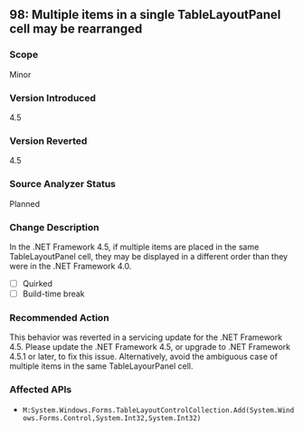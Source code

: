 ## 98: Multiple items in a single TableLayoutPanel cell may be rearranged

### Scope
Minor

### Version Introduced
4.5

### Version Reverted
4.5

### Source Analyzer Status
Planned

### Change Description
In the .NET Framework 4.5, if multiple items are placed in the same TableLayoutPanel cell, they may be displayed in a different order than they were in the .NET Framework 4.0.

- [ ] Quirked
- [ ] Build-time break

### Recommended Action
This behavior was reverted in a servicing update for the .NET Framework 4.5. Please update the .NET Framework 4.5, or upgrade to .NET Framework 4.5.1 or later, to fix this issue. Alternatively, avoid the ambiguous case of multiple items in the same TableLayourPanel cell.

### Affected APIs
* `M:System.Windows.Forms.TableLayoutControlCollection.Add(System.Windows.Forms.Control,System.Int32,System.Int32)`

<!--
    ### Notes
    Although we're looking for TableLayoutPanel APIs, what's really needed here is an analyzer that can look for XAML with multiple items in a single TableLayoutPanel cell
    Source analyzer status: Pri 1
-->
